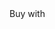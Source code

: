 <div class="apple-pay-button-with-text apple-pay-button-black-with-text" id="apple-pay-button">
  <span class="text">Buy with</span>
  <span class="logo"></span>
</div>
<script src="applepay.js"></script>
<link rel="stylesheet" href="applepay.css">